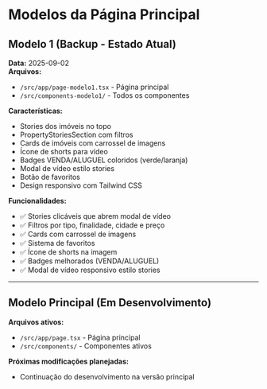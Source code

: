 # Modelos da Página Principal

## Modelo 1 (Backup - Estado Atual)

**Data:** 2025-09-02  
**Arquivos:**
- `/src/app/page-modelo1.tsx` - Página principal
- `/src/components-modelo1/` - Todos os componentes

**Características:**
- Stories dos imóveis no topo
- PropertyStoriesSection com filtros
- Cards de imóveis com carrossel de imagens
- Ícone de shorts para vídeo
- Badges VENDA/ALUGUEL coloridos (verde/laranja)
- Modal de vídeo estilo stories
- Botão de favoritos
- Design responsivo com Tailwind CSS

**Funcionalidades:**
- ✅ Stories clicáveis que abrem modal de vídeo
- ✅ Filtros por tipo, finalidade, cidade e preço
- ✅ Cards com carrossel de imagens
- ✅ Sistema de favoritos
- ✅ Ícone de shorts na imagem
- ✅ Badges melhorados (VENDA/ALUGUEL)
- ✅ Modal de vídeo responsivo estilo stories

---

## Modelo Principal (Em Desenvolvimento)

**Arquivos ativos:**
- `/src/app/page.tsx` - Página principal
- `/src/components/` - Componentes ativos

**Próximas modificações planejadas:**
- Continuação do desenvolvimento na versão principal